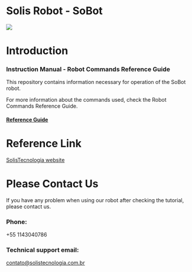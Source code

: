 # Solis Robot - SoBot
![](https://github.com/SolisTecnologia/SoBot-Instruction-Manual/blob/master/SoBotSingle.png)
# Introduction
### Instruction Manual - Robot Commands Reference Guide

This repository contains information necessary for operation of the SoBot robot.

For more information about the commands used, check the Robot Commands Reference Guide.
#### [Reference Guide](https://github.com/SolisTecnologia/SoBot-Instruction-Manual/blob/master/GUIA%20DE%20REFER%C3%8ANCIA%20-%20SOBOT.pdf)


# Reference Link
[SolisTecnologia website](https://solistecnologia.com.br/produtos/robotsingle)

# Please Contact Us
If you have any problem when using our robot after checking the tutorial, please contact us.

### Phone:
+55 1143040786

### Technical support email: 
contato@solistecnologia.com.br